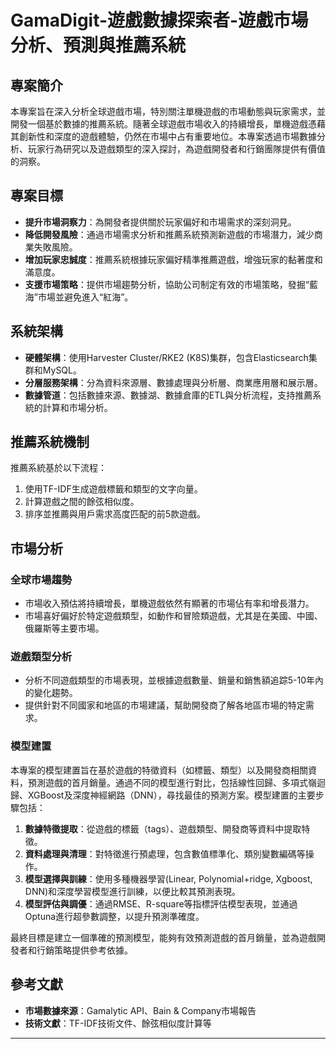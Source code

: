 # GamaDigit-遊戲數據探索者-遊戲市場分析、預測與推薦系統

## 專案簡介

本專案旨在深入分析全球遊戲市場，特別關注單機遊戲的市場動態與玩家需求，並開發一個基於數據的推薦系統。隨著全球遊戲市場收入的持續增長，單機遊戲憑藉其創新性和深度的遊戲體驗，仍然在市場中占有重要地位。本專案透過市場數據分析、玩家行為研究以及遊戲類型的深入探討，為遊戲開發者和行銷團隊提供有價值的洞察。

## 專案目標

- **提升市場洞察力**：為開發者提供關於玩家偏好和市場需求的深刻洞見。
- **降低開發風險**：通過市場需求分析和推薦系統預測新遊戲的市場潛力，減少商業失敗風險。
- **增加玩家忠誠度**：推薦系統根據玩家偏好精準推薦遊戲，增強玩家的黏著度和滿意度。
- **支援市場策略**：提供市場趨勢分析，協助公司制定有效的市場策略，發掘“藍海”市場並避免進入“紅海”。

## 系統架構

- **硬體架構**：使用Harvester Cluster/RKE2 (K8S)集群，包含Elasticsearch集群和MySQL。
- **分層服務架構**：分為資料來源層、數據處理與分析層、商業應用層和展示層。
- **數據管道**：包括數據來源、數據湖、數據倉庫的ETL與分析流程，支持推薦系統的計算和市場分析。

## 推薦系統機制

推薦系統基於以下流程：
1. 使用TF-IDF生成遊戲標籤和類型的文字向量。
2. 計算遊戲之間的餘弦相似度。
3. 排序並推薦與用戶需求高度匹配的前5款遊戲。

## 市場分析

### 全球市場趨勢
- 市場收入預估將持續增長，單機遊戲依然有顯著的市場佔有率和增長潛力。
- 市場喜好偏好於特定遊戲類型，如動作和冒險類遊戲，尤其是在美國、中國、俄羅斯等主要市場。

### 遊戲類型分析
- 分析不同遊戲類型的市場表現，並根據遊戲數量、銷量和銷售額追踪5-10年內的變化趨勢。
- 提供針對不同國家和地區的市場建議，幫助開發商了解各地區市場的特定需求。

### 模型建置

本專案的模型建置旨在基於遊戲的特徵資料（如標籤、類型）以及開發商相關資料，預測遊戲的首月銷量。通過不同的模型進行對比，包括線性回歸、多項式嶺迴歸、XGBoost及深度神經網路（DNN），尋找最佳的預測方案。模型建置的主要步驟包括：

1. **數據特徵提取**：從遊戲的標籤（tags）、遊戲類型、開發商等資料中提取特徵。
2. **資料處理與清理**：對特徵進行預處理，包含數值標準化、類別變數編碼等操作。
3. **模型選擇與訓練**：使用多種機器學習(Linear, Polynomial+ridge, Xgboost, DNN)和深度學習模型進行訓練，以便比較其預測表現。
4. **模型評估與調優**：通過RMSE、R-square等指標評估模型表現，並通過Optuna進行超參數調整，以提升預測準確度。

最終目標是建立一個準確的預測模型，能夠有效預測遊戲的首月銷量，並為遊戲開發者和行銷策略提供參考依據。

## 參考文獻

- **市場數據來源**：Gamalytic API、Bain & Company市場報告
- **技術文獻**：TF-IDF技術文件、餘弦相似度計算等

---
